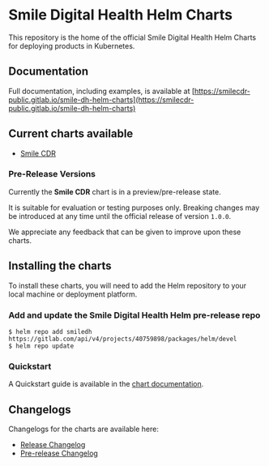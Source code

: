 # Smile Digital Health Helm Charts
This repository is the home of the official Smile Digital Health Helm Charts for deploying products in Kubernetes.

## Documentation
Full documentation, including examples, is available at [https://smilecdr-public.gitlab.io/smile-dh-helm-charts](https://smilecdr-public.gitlab.io/smile-dh-helm-charts)
## Current charts available
* [Smile CDR](src/main/charts/smilecdr)
### Pre-Release Versions
Currently the **Smile CDR** chart is in a preview/pre-release state.

It is suitable for evaluation or testing purposes only. Breaking changes may be introduced at any time until the official release of version `1.0.0`.

We appreciate any feedback that can be given to improve upon these charts.
## Installing the charts
To install these charts, you will need to add the Helm repository to your local machine or deployment platform.
### Add and update the Smile Digital Health Helm pre-release repo
```shell
$ helm repo add smiledh https://gitlab.com/api/v4/projects/40759898/packages/helm/devel
$ helm repo update
```
### Quickstart
A Quickstart guide is available in the [chart documentation](https://smilecdr-public.gitlab.io/smile-dh-helm-charts/v1.0.0-pre/quickstart/).
## Changelogs
Changelogs for the charts are available here:
* [Release Changelog](CHANGELOG.md)
* [Pre-release Changelog](CHANGELOG-PRE.md)
